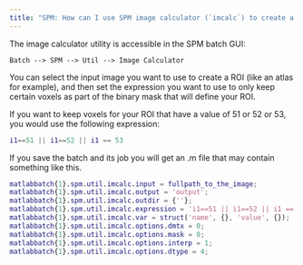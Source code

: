 ```yaml
---
title: "SPM: How can I use SPM image calculator (`imcalc`) to create a ROI?"
---
```


The image calculator utility is accessible in the SPM batch GUI:

`Batch --> SPM --> Util --> Image Calculator`

You can select the input image you want to use to create a ROI (like an atlas
for example), and then set the expression you want to use to only keep certain
voxels as part of the binary mask that will define your ROI.

If you want to keep voxels for your ROI that have a value of 51 or 52 or 53, you
would use the following expression:

```matlab
i1==51 || i1==52 || i1 == 53
```

If you save the batch and its job you will get an .m file that may contain
something like this.

```matlab
matlabbatch{1}.spm.util.imcalc.input = fullpath_to_the_image;
matlabbatch{1}.spm.util.imcalc.output = 'output';
matlabbatch{1}.spm.util.imcalc.outdir = {''};
matlabbatch{1}.spm.util.imcalc.expression = 'i1==51 || i1==52 || i1 == 53';
matlabbatch{1}.spm.util.imcalc.var = struct('name', {}, 'value', {});
matlabbatch{1}.spm.util.imcalc.options.dmtx = 0;
matlabbatch{1}.spm.util.imcalc.options.mask = 0;
matlabbatch{1}.spm.util.imcalc.options.interp = 1;
matlabbatch{1}.spm.util.imcalc.options.dtype = 4;
```
